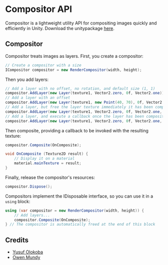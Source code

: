 # Compositor API
Compositor is a lightweight utility API for compositing images quickly and efficiently in Unity.
Download the unitypackage [here](https://www.dropbox.com/s/bbpb1swcnx9hp8u/Compositor1.0b1.unitypackage?dl=1).

## Compositor
Compositor treats images as layers. First, you create a compositor:
```csharp
// Create a compositor with a size
ICompositor compositor = new RenderCompositor(width, height);
```
Then you add layers:
```csharp
// Add a layer with no offset, no rotation, and default size (1, 1)
compositor.AddLayer(new Layer(texture1, Vector2.zero, 0f, Vector2.one));
// Add a layer with an offset
compositor.AddLayer(new Layer(texture1, new Point(40, 70), 0f, Vector2.one));
// Add a layer, but free the layer texture immediately it has been composited
compositor.AddLayer(new Layer(texture1, Vector2.zero, 0f, Vector2.one, Layer.Release));
// Add a layer, and execute a callback once the layer has been composited // This is useful for texture resource management
compositor.AddLayer(new Layer(texture1, Vector2.zero, 0f, Vector2.one, layerTexture => OnCompositeLayer(layerTexture)));
```
Then composite, providing a callback to be invoked with the resulting texture:
```csharp
compositor.Composite(OnComposite);

void OnComposite (Texture2D result) {
    // Display it on a material
    material.mainTexture = result;
}
```
Finally, release the compositor's resources:
```csharp
compositor.Dispose();
```
Compositors implement the IDisposable interface, so you can use it in a `using` block:
```csharp
using (var compositor = new RenderCompositor(width, height)) {
    // Add layers...
    compositor.Composite(OnComposite);
} // The compositor is automatically freed at the end of this block
```

## Credits
- [Yusuf Olokoba](mailto:olokobayusuf@gmail.com)
- [Owen Mundy](mailto:omundy@gmail.com)